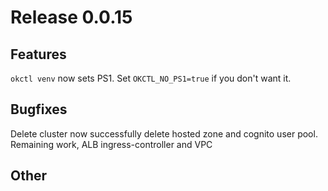 # Release 0.0.15

## Features
`okctl venv` now sets PS1. Set `OKCTL_NO_PS1=true` if you don't want it.

## Bugfixes
Delete cluster now successfully delete hosted zone and cognito user pool. Remaining work, ALB ingress-controller and VPC

## Other
